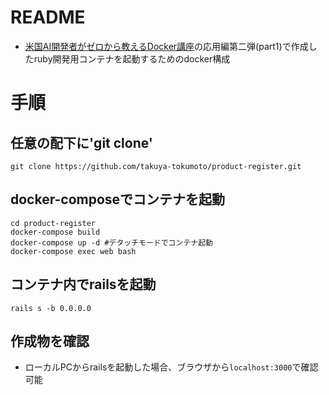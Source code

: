 # README

- [米国AI開発者がゼロから教えるDocker講座](https://www.udemy.com/course/aidocker/)の応用編第二弾(part1)で作成したruby開発用コンテナを起動するためのdocker構成

# 手順

## 任意の配下に'git clone'
```
git clone https://github.com/takuya-tokumoto/product-register.git
```

## docker-composeでコンテナを起動
```
cd product-register
docker-compose build
docker-compose up -d #デタッチモードでコンテナ起動
docker-compose exec web bash
```

## コンテナ内でrailsを起動
```
rails s -b 0.0.0.0
```

## 作成物を確認
- ローカルPCからrailsを起動した場合、ブラウザから`localhost:3000`で確認可能

